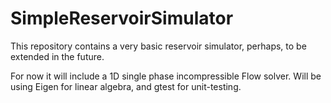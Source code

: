 # SimpleReservoirSimulator
This repository contains a very basic reservoir simulator, perhaps, to be extended in the future.

For now it will include a 1D single phase incompressible Flow solver. Will be using Eigen for linear algebra, and gtest for unit-testing.
